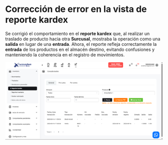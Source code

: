 # Corrección de error en la vista de reporte kardex

Se corrigió el comportamiento en el **reporte kardex** que, al realizar un traslado de producto hacia otra **Surcusal**, mostraba la operación como una **salida** en lugar de una **entrada**. Ahora, el reporte refleja correctamente la **entrada** de los productos en el almacén destino, evitando confusiones y manteniendo la coherencia en el registro de movimientos.

![Corrección de reporte kardex](img/reporte-kardex-fix.png)

